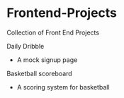 # Frontend-Projects
Collection of Front End Projects

Daily Dribble
- A mock signup page

Basketball scoreboard
- A scoring system for basketball
